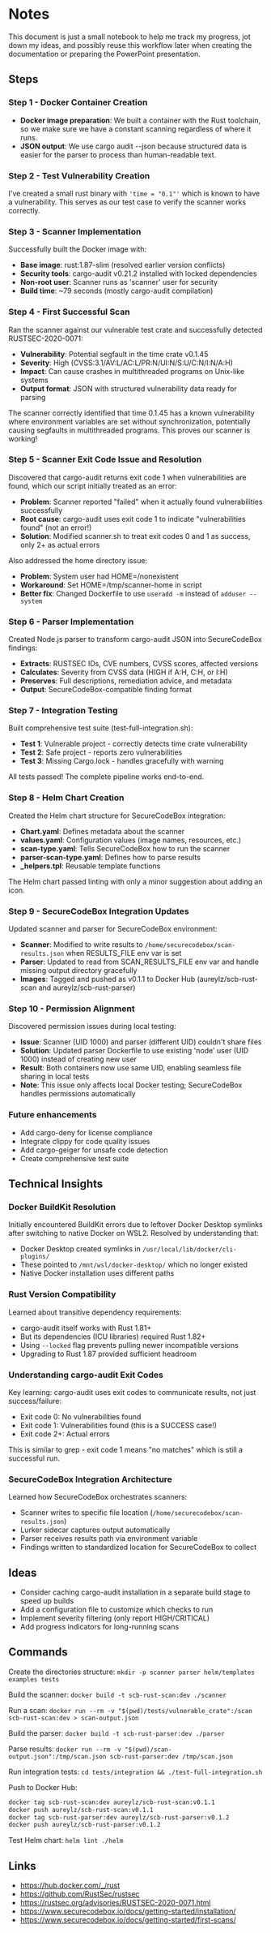 # Notes

This document is just a small notebook to help me track my progress, jot down my ideas, and possibly reuse this workflow later when creating the documentation or preparing the PowerPoint presentation.

## Steps

### Step 1 - Docker Container Creation

- **Docker image preparation**: We built a container with the Rust toolchain, so we make sure we have a constant scanning regardless of where it runs.
- **JSON output**: We use cargo audit --json because structured data is easier for the parser to process than human-readable text.

### Step 2 - Test Vulnerability Creation

I've created a small rust binary with `'time = "0.1"'` which is known to have a vulnerability. This serves as our test case to verify the scanner works correctly.

### Step 3 - Scanner Implementation

Successfully built the Docker image with:

- **Base image**: rust:1.87-slim (resolved earlier version conflicts)
- **Security tools**: cargo-audit v0.21.2 installed with locked dependencies
- **Non-root user**: Scanner runs as 'scanner' user for security
- **Build time**: ~79 seconds (mostly cargo-audit compilation)

### Step 4 - First Successful Scan

Ran the scanner against our vulnerable test crate and successfully detected RUSTSEC-2020-0071:

- **Vulnerability**: Potential segfault in the time crate v0.1.45
- **Severity**: High (CVSS:3.1/AV:L/AC:L/PR:N/UI:N/S:U/C:N/I:N/A:H)
- **Impact**: Can cause crashes in multithreaded programs on Unix-like systems
- **Output format**: JSON with structured vulnerability data ready for parsing

The scanner correctly identified that time 0.1.45 has a known vulnerability where environment variables are set without synchronization, potentially causing segfaults in multithreaded programs. This proves our scanner is working!

### Step 5 - Scanner Exit Code Issue and Resolution

Discovered that cargo-audit returns exit code 1 when vulnerabilities are found, which our script initially treated as an error:

- **Problem**: Scanner reported "failed" when it actually found vulnerabilities successfully
- **Root cause**: cargo-audit uses exit code 1 to indicate "vulnerabilities found" (not an error!)
- **Solution**: Modified scanner.sh to treat exit codes 0 and 1 as success, only 2+ as actual errors

Also addressed the home directory issue:

- **Problem**: System user had HOME=/nonexistent
- **Workaround**: Set HOME=/tmp/scanner-home in script
- **Better fix**: Changed Dockerfile to use `useradd -m` instead of `adduser --system`

### Step 6 - Parser Implementation

Created Node.js parser to transform cargo-audit JSON into SecureCodeBox findings:

- **Extracts**: RUSTSEC IDs, CVE numbers, CVSS scores, affected versions
- **Calculates**: Severity from CVSS data (HIGH if A:H, C:H, or I:H)
- **Preserves**: Full descriptions, remediation advice, and metadata
- **Output**: SecureCodeBox-compatible finding format

### Step 7 - Integration Testing

Built comprehensive test suite (test-full-integration.sh):

- **Test 1**: Vulnerable project - correctly detects time crate vulnerability
- **Test 2**: Safe project - reports zero vulnerabilities
- **Test 3**: Missing Cargo.lock - handles gracefully with warning

All tests passed! The complete pipeline works end-to-end.

### Step 8 - Helm Chart Creation

Created the Helm chart structure for SecureCodeBox integration:

- **Chart.yaml**: Defines metadata about the scanner
- **values.yaml**: Configuration values (image names, resources, etc.)
- **scan-type.yaml**: Tells SecureCodeBox how to run the scanner
- **parser-scan-type.yaml**: Defines how to parse results
- **_helpers.tpl**: Reusable template functions

The Helm chart passed linting with only a minor suggestion about adding an icon.

### Step 9 - SecureCodeBox Integration Updates

Updated scanner and parser for SecureCodeBox environment:

- **Scanner**: Modified to write results to `/home/securecodebox/scan-results.json` when RESULTS_FILE env var is set
- **Parser**: Updated to read from SCAN_RESULTS_FILE env var and handle missing output directory gracefully
- **Images**: Tagged and pushed as v0.1.1 to Docker Hub (aureylz/scb-rust-scan and aureylz/scb-rust-parser)

### Step 10 - Permission Alignment

Discovered permission issues during local testing:

- **Issue**: Scanner (UID 1000) and parser (different UID) couldn't share files
- **Solution**: Updated parser Dockerfile to use existing 'node' user (UID 1000) instead of creating new user
- **Result**: Both containers now use same UID, enabling seamless file sharing in local tests
- **Note**: This issue only affects local Docker testing; SecureCodeBox handles permissions automatically

### Future enhancements

- Add cargo-deny for license compliance
- Integrate clippy for code quality issues
- Add cargo-geiger for unsafe code detection
- Create comprehensive test suite

## Technical Insights

### Docker BuildKit Resolution

Initially encountered BuildKit errors due to leftover Docker Desktop symlinks after switching to native Docker on WSL2. Resolved by understanding that:

- Docker Desktop created symlinks in `/usr/local/lib/docker/cli-plugins/`
- These pointed to `/mnt/wsl/docker-desktop/` which no longer existed
- Native Docker installation uses different paths

### Rust Version Compatibility

Learned about transitive dependency requirements:

- cargo-audit itself works with Rust 1.81+
- But its dependencies (ICU libraries) required Rust 1.82+
- Using `--locked` flag prevents pulling newer incompatible versions
- Upgrading to Rust 1.87 provided sufficient headroom

### Understanding cargo-audit Exit Codes

Key learning: cargo-audit uses exit codes to communicate results, not just success/failure:

- Exit code 0: No vulnerabilities found
- Exit code 1: Vulnerabilities found (this is a SUCCESS case!)
- Exit code 2+: Actual errors

This is similar to grep - exit code 1 means "no matches" which is still a successful run.

### SecureCodeBox Integration Architecture

Learned how SecureCodeBox orchestrates scanners:

- Scanner writes to specific file location (`/home/securecodebox/scan-results.json`)
- Lurker sidecar captures output automatically
- Parser receives results path via environment variable
- Findings written to standardized location for SecureCodeBox to collect

## Ideas

- Consider caching cargo-audit installation in a separate build stage to speed up builds
- Add a configuration file to customize which checks to run
- Implement severity filtering (only report HIGH/CRITICAL)
- Add progress indicators for long-running scans

## Commands

Create the directories structure:
`mkdir -p scanner parser helm/templates examples tests`

Build the scanner:
`docker build -t scb-rust-scan:dev ./scanner`

Run a scan:
`docker run --rm -v "$(pwd)/tests/vulnerable_crate":/scan scb-rust-scan:dev > scan-output.json`

Build the parser:
`docker build -t scb-rust-parser:dev ./parser`

Parse results:
`docker run --rm -v "$(pwd)/scan-output.json":/tmp/scan.json scb-rust-parser:dev /tmp/scan.json`

Run integration tests:
`cd tests/integration && ./test-full-integration.sh`

Push to Docker Hub:

```bash
docker tag scb-rust-scan:dev aureylz/scb-rust-scan:v0.1.1
docker push aureylz/scb-rust-scan:v0.1.1
docker tag scb-rust-parser:dev aureylz/scb-rust-parser:v0.1.2
docker push aureylz/scb-rust-parser:v0.1.2
```

Test Helm chart:
`helm lint ./helm`

## Links

- <https://hub.docker.com/_/rust>
- <https://github.com/RustSec/rustsec>
- <https://rustsec.org/advisories/RUSTSEC-2020-0071.html>
- <https://www.securecodebox.io/docs/getting-started/installation/>
- <https://www.securecodebox.io/docs/getting-started/first-scans/>
